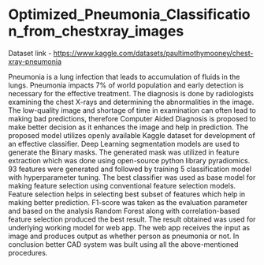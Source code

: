 # Optimized_Pneumonia_Classification_from_chestxray_images

Dataset link - https://www.kaggle.com/datasets/paultimothymooney/chest-xray-pneumonia

Pneumonia is a lung infection that leads to accumulation of fluids in the lungs. Pneumonia impacts 7% of world population and early detection is necessary for the effective treatment. The diagnosis is done by radiologists examining the chest X-rays and determining the abnormalities in the image. The low-quality image and shortage of time in examination can often lead to making bad predictions, therefore Computer Aided Diagnosis is proposed to make better decision as it enhances the image and help in prediction. The proposed model utilizes openly available Kaggle dataset for development of an effective classifier. Deep Learning segmentation models are used to generate the Binary masks. The generated mask was utilized in feature extraction which was done using open-source python library pyradiomics. 93 features were generated and followed by training 5 classification model with hyperparameter tuning. The best classifier was used as base model for making feature selection using conventional feature selection models. Feature selection helps in selecting best subset of features which help in making better prediction. F1-score was taken as the evaluation parameter and based on the analysis Random Forest along with correlation-based feature selection produced the best result. The result obtained was used for underlying working model for web app. The web app receives the input as image and produces output as whether person as pneumonia or not. In conclusion better CAD system was built using all the above-mentioned procedures.
